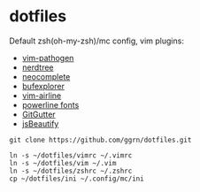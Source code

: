 # dotfiles
Default zsh(oh-my-zsh)/mc config, 
vim plugins:
- [vim-pathogen](https://github.com/tpope/vim-pathogen)
- [nerdtree](https://github.com/scrooloose/nerdtree)
- [neocomplete](https://github.com/Shougo/neocomplete.vim)
- [bufexplorer](https://github.com/jlanzarotta/bufexplorer)
- [vim-airline](https://github.com/bling/vim-airline)
- [powerline fonts](https://github.com/powerline/fonts)
- [GitGutter](https://github.com/airblade/vim-gitgutter)
- [jsBeautify](https://github.com/maksimr/vim-jsbeautify)


```
git clone https://github.com/ggrn/dotfiles.git

ln -s ~/dotfiles/vimrc ~/.vimrc
ln -s ~/dotfiles/vim ~/.vim
ln -s ~/dotfiles/zshrc ~/.zshrc
cp ~/dotfiles/ini ~/.config/mc/ini
```
